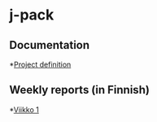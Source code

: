 # j-pack


## Documentation

*[Project definition](https://github.com/tjouni/j-pack/docs/definition.md)


## Weekly reports (in Finnish)

*[Viikko 1](https://github.com/tjouni/j-pack/docs/viikkoraportti1.md)
